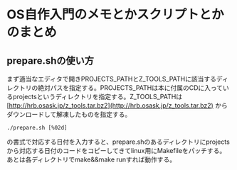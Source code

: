 # OS自作入門のメモとかスクリプトとかのまとめ

## prepare.shの使い方
まず適当なエディタで開きPROJECTS\_PATHとZ\_TOOLS\_PATHに該当するディレクトリの絶対パスを指定する。PROJECTS\_PATHは本に付属のCDに入っているprojectsというディレクトリを指定する。Z\_TOOLS\_PATHは [http://hrb.osask.jp/z_tools.tar.bz2](http://hrb.osask.jp/z_tools.tar.bz2) からダウンロードして解凍したものを指定する。
```
./prepare.sh [%02d]
```
の書式で対応する日付を入力すると、prepare.shのあるディレクトリにprojectsから対応する日付のコードをコピーしてきてlinux用にMakefileをパッチする。あとは各ディレクトリでmake&&make runすれば動作する。
